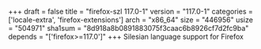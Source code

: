 +++
draft = false
title = "firefox-szl 117.0-1"
version = "117.0-1"
categories = ['locale-extra', 'firefox-extensions']
arch = "x86_64"
size = "446956"
usize = "504971"
sha1sum = "8d918a8b0891883075f3caac6b8926cf7d2fc9ba"
depends = "['firefox>=117.0']"
+++
Silesian language support for Firefox